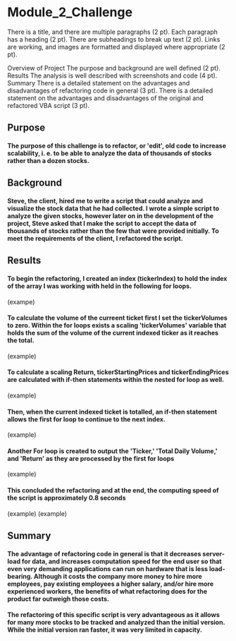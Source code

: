 # Module_2_Challenge

There is a title, and there are multiple paragraphs (2 pt).
Each paragraph has a heading (2 pt).
There are subheadings to break up text (2 pt).
Links are working, and images are formatted and displayed where appropriate (2 pt).

Overview of Project
The purpose and background are well defined (2 pt).
Results
The analysis is well described with screenshots and code (4 pt).
Summary
There is a detailed statement on the advantages and disadvantages of refactoring code in general (3 pt).
There is a detailed statement on the advantages and disadvantages of the original and refactored VBA script (3 pt).

## Purpose
####    The purpose of this challenge is to refactor, or 'edit', old code  to increase  scalability, i. e. to be able to analyze the data of thousands of stocks rather than a dozen stocks.

## Background
####    Steve, the client, hired me to write a script that could analyze and visualize the stock data that he had collected.  I wrote a simple script to analyze the given stocks, however later on in the development of the project, Steve asked that I make the script to accept the data of thousands of stocks rather than the few that were provided initially.  To meet the requirements of the client, I refactored the script.

## Results
####    To begin the refactoring, I created an index (tickerIndex) to hold the index of the array I was working with held in the following for loops.
(exampe)

####    To calculate the volume of the curreent ticket first I set the tickerVolumes to zero.  Within the for loops exists a scaling 'tickerVolumes' variable that holds the sum of the volume of the current indexed ticker as it reaches the total.
(example)

####    To calculate a scaling Return, tickerStartingPrices and tickerEndingPrices are calculated with if-then statements within the nested for loop as well.
(example)

####    Then, when the current indexed ticket is totalled, an if-then statement allows the first for loop to continue to the next index.
(example)

####    Another For loop is created to output the 'Ticker,' 'Total Daily Volume,' and 'Return' as they are processed by the first for loops
(example)

####    This concluded the refactoring and at the end, the computing speed of the script is approximately 0.8 seconds
(example)
(example)

## Summary
####    The advantage of refactoring code in general is that it decreases server-load for data, and increases computation speed for the end user so that even very demanding applications can run on hardware that is less load-bearing.  Although it costs the company more money to hire more employees, pay existing employees a higher salary, and/or hire more experienced workers, the benefits of what refactoring does for the product far outweigh those costs.

####    The refactoring of this specific script is very advantageous as it allows for many more stocks to be tracked and analyzed than the initial version.  While the initial version ran faster, it was very limited in capacity.